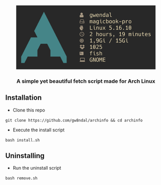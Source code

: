 <h3 align="center"><img src="demo.png" alt="Demo picture" height="200px"></h3>

<h3 align=center>A simple yet beautiful fetch script made for Arch Linux<h3>

## Installation

- Clone this repo

```git clone https://github.com/gw8ndal/archinfo && cd archinfo```

- Execute the install script

```bash install.sh```

## Uninstalling

- Run the uninstall script

```bash remove.sh```
